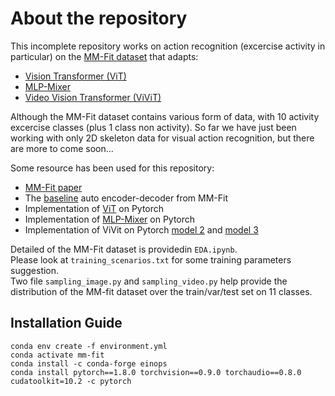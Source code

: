 # About the repository

This incomplete repository works on action recognition (excercise activity in particular) on the [MM-Fit dataset](https://mmfit.github.io/) that adapts:
+ [Vision Transformer (ViT)](https://arxiv.org/pdf/2010.11929.pdf)  
+ [MLP-Mixer](https://arxiv.org/pdf/2105.01601.pdf)  
+ [Video Vision Transformer (ViViT)](https://arxiv.org/pdf/2103.15691v1.pdf)  

Although the MM-Fit dataset contains various form of data, with 10 activity excercise classes (plus 1 class non activity). So far we have just been working with only 2D skeleton data for visual action recognition, but there are more to come soon...

Some resource has been used for this repository:
+ [MM-Fit paper](https://dl.acm.org/doi/10.1145/3432701)
+ The [baseline](https://github.com/KDMStromback/mm-fit) auto encoder-decoder from MM-Fit 
+ Implementation of [ViT](https://github.com/lucidrains/vit-pytorch) on Pytorch  
+ Implementation of [MLP-Mixer](https://github.com/lucidrains/mlp-mixer-pytorch) on Pytorch  
+ Implementation of ViVit on Pytorch [model 2](https://github.com/DylanTao94/ViViT-Model2) and [model 3](https://github.com/drv-agwl/ViViT-pytorch)


Detailed of the MM-Fit dataset is providedin `EDA.ipynb`.  
Please look at `training_scenarios.txt` for some training parameters suggestion.  
Two file `sampling_image.py` and `sampling_video.py` help provide the distribution of the MM-fit dataset over the train/var/test set on 11 classes.  

## Installation Guide

```
conda env create -f environment.yml
conda activate mm-fit
conda install -c conda-forge einops
conda install pytorch==1.8.0 torchvision==0.9.0 torchaudio==0.8.0 cudatoolkit=10.2 -c pytorch
```

<!-- ## Result
Result so far (up to Sep 9th, 2021):  
	+ ViT: 56.32% Acc
	+ MLP-Mixer: 74.44% Acc
	+ Vivit: 79.69% Acc -->
